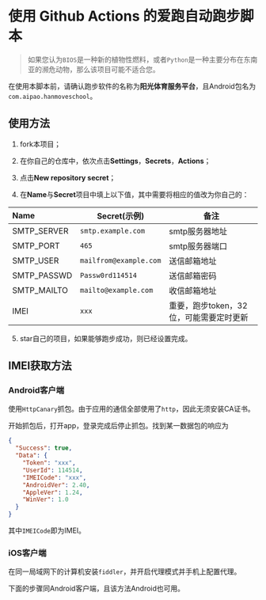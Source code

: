 # 使用 Github Actions 的爱跑自动跑步脚本

> 如果您认为`BIOS`是一种新的植物性燃料，或者`Python`是一种主要分布在东南亚的濒危动物，那么该项目可能不适合您。

在使用本脚本前，请确认跑步软件的名称为**阳光体育服务平台**，且Android包名为`com.aipao.hanmoveschool`。

## 使用方法

1. fork本项目；

2. 在你自己的仓库中，依次点击**Settings**，**Secrets**，**Actions**；

3. 点击**New repository secret**；

4. 在**Name**与**Secret**项目中填上以下值，其中需要将相应的值改为你自己的：

| Name        | Secret(示例)           | 备注                                    |
| :---------- | ---------------------- | --------------------------------------- |
| SMTP_SERVER | `smtp.example.com`     | smtp服务器地址                          |
| SMTP_PORT   | `465`                  | smtp服务器端口                          |
| SMTP_USER   | `mailfrom@example.com` | 送信邮箱地址                            |
| SMTP_PASSWD | `Passw0rd114514`       | 送信邮箱密码                            |
| SMTP_MAILTO | `mailto@example.com`   | 收信邮箱地址                            |
| IMEI        | `xxx`                  | 重要，跑步token，32位，可能需要定时更新 |

5. star自己的项目，如果能够跑步成功，则已经设置完成。

## IMEI获取方法

### Android客户端

使用`HttpCanary`抓包。由于应用的通信全部使用了`http`，因此无须安装CA证书。

开始抓包后，打开app，登录完成后停止抓包。找到某一数据包的响应为

```json
{
  "Success": true,
  "Data": {
    "Token": "xxx",
    "UserId": 114514,
    "IMEICode": "xxx",
    "AndroidVer": 2.40,
    "AppleVer": 1.24,
    "WinVer": 1.0
  }
}
```

其中`IMEICode`即为IMEI。

### iOS客户端

在同一局域网下的计算机安装`fiddler`，并开启代理模式并手机上配置代理。

下面的步骤同Android客户端，且该方法Android也可用。
